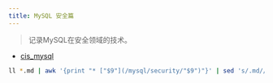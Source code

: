```yaml
---
title: MySQL 安全篇
---
```


> 记录MySQL在安全领域的技术。

* [cis_mysql](/mysql/security/cis_mysql.html)



```bash
ll *.md | awk '{print "* ["$9"](/mysql/security/"$9")"}' | sed 's/.md//'|sed 's/.md/.html/g'
```
